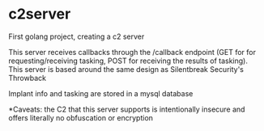 # c2server
First golang project, creating a c2 server

This server receives callbacks through the /callback endpoint (GET for for requesting/receiving tasking, POST for receiving the results of tasking). This server is based around the same design as Silentbreak Security's Throwback

Implant info and tasking are stored in a mysql database

*Caveats: the C2 that this server supports is intentionally insecure and offers literally no obfuscation or encryption
